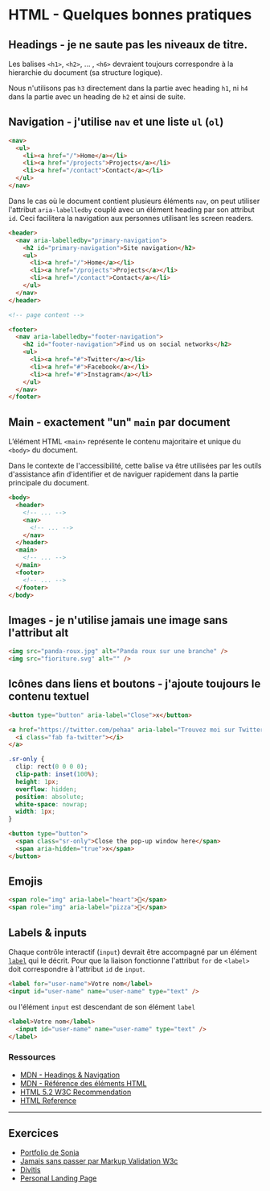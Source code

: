 # HTML - Quelques bonnes pratiques

## Headings - je ne saute pas les niveaux de titre.

Les balises `<h1>`, `<h2>`, &hellip; , `<h6>` devraient toujours correspondre à la hierarchie du document (sa structure logique).

Nous n'utilisons pas `h3` directement dans la partie avec heading `h1`, ni `h4` dans la partie avec un heading de `h2` et ainsi de suite.

## Navigation - j'utilise `nav` et une liste `ul` (`ol`)

```html
<nav>
  <ul>
    <li><a href="/">Home</a></li>
    <li><a href="/projects">Projects</a></li>
    <li><a href="/contact">Contact</a></li>
  </ul>
</nav>
```

Dans le cas où le document contient plusieurs éléments `nav`, on peut utiliser l'attribut `aria-labelledby` couplé avec un élément heading par son attribut `id`. Ceci facilitera la navigation aux personnes utilisant les screen readers.

```html
<header>
  <nav aria-labelledby="primary-navigation">
    <h2 id="primary-navigation">Site navigation</h2>
    <ul>
      <li><a href="/">Home</a></li>
      <li><a href="/projects">Projects</a></li>
      <li><a href="/contact">Contact</a></li>
    </ul>
  </nav>
</header>

<!-- page content -->

<footer>
  <nav aria-labelledby="footer-navigation">
    <h2 id="footer-navigation">Find us on social networks</h2>
    <ul>
      <li><a href="#">Twitter</a></li>
      <li><a href="#">Facebook</a></li>
      <li><a href="#">Instagram</a></li>
    </ul>
  </nav>
</footer>
```

## Main - exactement "un" `main` par document

L’élément HTML `<main>` représente le contenu majoritaire et unique du `<body>` du document.

Dans le contexte de l'accessibilité, cette balise va être utilisées par les outils d'assistance afin d'identifier et de naviguer rapidement dans la partie principale du document.

```html
<body>
  <header>
    <!-- ... -->
    <nav>
      <!-- ... -->
    </nav>
  </header>
  <main>
    <!-- ... -->
  </main>
  <footer>
    <!-- ... -->
  </footer>
</body>
```

## Images - je n'utilise jamais une image sans l'attribut alt

```html
<img src="panda-roux.jpg" alt="Panda roux sur une branche" />
<img src="fioriture.svg" alt="" />
```

## Icônes dans liens et boutons - j'ajoute toujours le contenu textuel

```html
<button type="button" aria-label="Close">x</button>
```

```html
<a href="https://twitter.com/pehaa" aria-label="Trouvez moi sur Twitter">
  <i class="fab fa-twitter"></i>
</a>
```

```css
.sr-only {
  clip: rect(0 0 0 0);
  clip-path: inset(100%);
  height: 1px;
  overflow: hidden;
  position: absolute;
  white-space: nowrap;
  width: 1px;
}
```

```html
<button type="button">
  <span class="sr-only">Close the pop-up window here</span>
  <span aria-hidden="true">x</span>
</button>
```

## Emojis

```html
<span role="img" aria-label="heart">💖</span>
<span role="img" aria-label="pizza">🍕</span>
```

## Labels & inputs

Chaque contrôle interactif (`input`) devrait être accompagné par un élément [`label`](https://developer.mozilla.org/fr/docs/Web/HTML/Element/label) qui le décrit. Pour que la liaison fonctionne l'attribut `for` de `<label>` doit correspondre à l'attribut `id` de `input`.

```html
<label for="user-name">Votre nom</label>
<input id="user-name" name="user-name" type="text" />
```

ou l'élément `input` est descendant de son élément `label`

```html
<label>Votre nom</label>
  <input id="user-name" name="user-name" type="text" />
</label>
```

### Ressources

- [MDN - Headings & Navigation](https://developer.mozilla.org/en-US/docs/Web/HTML/Element/Heading_Elements#navigation)
- [MDN - Référence des éléments HTML](https://developer.mozilla.org/fr/docs/Web/HTML/Element)
- [HTML 5.2 W3C Recommendation](https://www.w3.org/TR/html52/)
- [HTML Reference](https://htmlreference.io/)

---

## Exercices

- [Portfolio de Sonia](https://codepen.io/alyra/pen/PoPXqVy)
- [Jamais sans passer par Markup Validation W3c](https://codepen.io/alyra/pen/JjYaZZL)
- [Divitis](https://codepen.io/alyra/pen/yLYxEvJ)
- [Personal Landing Page](https://codepen.io/alyra/pen/WNQgyBw)
